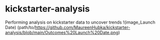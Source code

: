 # kickstarter-analysis
Performing analysis on kickstarter data to uncover trends
!(image_Launch Date) (path/to/https://github.com/MaureenHubka/kickstarter-analysis/blob/main/Outcomes%20Launch%20Date.png)
